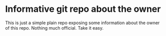 # Informative git repo about the owner
This is just a simple plain repo exposing some information about the owner of this repo.
Nothing much official. Take it easy.
